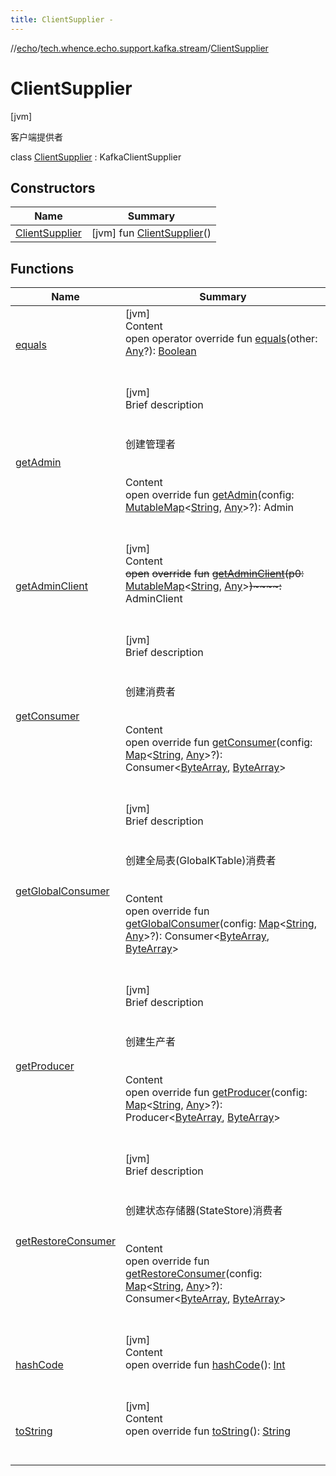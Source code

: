 ```yaml
---
title: ClientSupplier -
---
```

//[echo](../../index.md)/[tech.whence.echo.support.kafka.stream](../index.md)/[ClientSupplier](index.md)



# ClientSupplier  
 [jvm] 

客户端提供者

class [ClientSupplier](index.md) : KafkaClientSupplier   


## Constructors  
  
|  Name|  Summary| 
|---|---|
| [ClientSupplier](-client-supplier.md)|  [jvm] fun [ClientSupplier](-client-supplier.md)()   <br>


## Functions  
  
|  Name|  Summary| 
|---|---|
| [equals](../../tech.whence.echo.webclient.response.exception/-response-unrecognized-exception/index.md#kotlin/Any/equals/#kotlin.Any?/PointingToDeclaration/)| [jvm]  <br>Content  <br>open operator override fun [equals](../../tech.whence.echo.webclient.response.exception/-response-unrecognized-exception/index.md#kotlin/Any/equals/#kotlin.Any?/PointingToDeclaration/)(other: [Any](https://kotlinlang.org/api/latest/jvm/stdlib/kotlin/-any/index.html)?): [Boolean](https://kotlinlang.org/api/latest/jvm/stdlib/kotlin/-boolean/index.html)  <br><br><br>
| [getAdmin](get-admin.md)| [jvm]  <br>Brief description  <br><br><br>创建管理者<br><br>  <br>Content  <br>open override fun [getAdmin](get-admin.md)(config: [MutableMap](https://kotlinlang.org/api/latest/jvm/stdlib/kotlin.collections/-mutable-map/index.html)<[String](https://kotlinlang.org/api/latest/jvm/stdlib/kotlin/-string/index.html), [Any](https://kotlinlang.org/api/latest/jvm/stdlib/kotlin/-any/index.html)>?): Admin  <br><br><br>
| [getAdminClient](index.md#org.apache.kafka.streams/KafkaClientSupplier/getAdminClient/#kotlin.collections.MutableMap[kotlin.String,kotlin.Any]/PointingToDeclaration/)| [jvm]  <br>Content  <br>~~open~~ ~~override~~ ~~fun~~ [~~getAdminClient~~](index.md#org.apache.kafka.streams/KafkaClientSupplier/getAdminClient/#kotlin.collections.MutableMap[kotlin.String,kotlin.Any]/PointingToDeclaration/)~~(~~~~p0~~~~:~~ [MutableMap](https://kotlinlang.org/api/latest/jvm/stdlib/kotlin.collections/-mutable-map/index.html)<[String](https://kotlinlang.org/api/latest/jvm/stdlib/kotlin/-string/index.html), [Any](https://kotlinlang.org/api/latest/jvm/stdlib/kotlin/-any/index.html)>~~)~~~~:~~ AdminClient  <br><br><br>
| [getConsumer](get-consumer.md)| [jvm]  <br>Brief description  <br><br><br>创建消费者<br><br>  <br>Content  <br>open override fun [getConsumer](get-consumer.md)(config: [Map](https://kotlinlang.org/api/latest/jvm/stdlib/kotlin.collections/-map/index.html)<[String](https://kotlinlang.org/api/latest/jvm/stdlib/kotlin/-string/index.html), [Any](https://kotlinlang.org/api/latest/jvm/stdlib/kotlin/-any/index.html)>?): Consumer<[ByteArray](https://kotlinlang.org/api/latest/jvm/stdlib/kotlin/-byte-array/index.html), [ByteArray](https://kotlinlang.org/api/latest/jvm/stdlib/kotlin/-byte-array/index.html)>  <br><br><br>
| [getGlobalConsumer](get-global-consumer.md)| [jvm]  <br>Brief description  <br><br><br>创建全局表(GlobalKTable)消费者<br><br>  <br>Content  <br>open override fun [getGlobalConsumer](get-global-consumer.md)(config: [Map](https://kotlinlang.org/api/latest/jvm/stdlib/kotlin.collections/-map/index.html)<[String](https://kotlinlang.org/api/latest/jvm/stdlib/kotlin/-string/index.html), [Any](https://kotlinlang.org/api/latest/jvm/stdlib/kotlin/-any/index.html)>?): Consumer<[ByteArray](https://kotlinlang.org/api/latest/jvm/stdlib/kotlin/-byte-array/index.html), [ByteArray](https://kotlinlang.org/api/latest/jvm/stdlib/kotlin/-byte-array/index.html)>  <br><br><br>
| [getProducer](get-producer.md)| [jvm]  <br>Brief description  <br><br><br>创建生产者<br><br>  <br>Content  <br>open override fun [getProducer](get-producer.md)(config: [Map](https://kotlinlang.org/api/latest/jvm/stdlib/kotlin.collections/-map/index.html)<[String](https://kotlinlang.org/api/latest/jvm/stdlib/kotlin/-string/index.html), [Any](https://kotlinlang.org/api/latest/jvm/stdlib/kotlin/-any/index.html)>?): Producer<[ByteArray](https://kotlinlang.org/api/latest/jvm/stdlib/kotlin/-byte-array/index.html), [ByteArray](https://kotlinlang.org/api/latest/jvm/stdlib/kotlin/-byte-array/index.html)>  <br><br><br>
| [getRestoreConsumer](get-restore-consumer.md)| [jvm]  <br>Brief description  <br><br><br>创建状态存储器(StateStore)消费者<br><br>  <br>Content  <br>open override fun [getRestoreConsumer](get-restore-consumer.md)(config: [Map](https://kotlinlang.org/api/latest/jvm/stdlib/kotlin.collections/-map/index.html)<[String](https://kotlinlang.org/api/latest/jvm/stdlib/kotlin/-string/index.html), [Any](https://kotlinlang.org/api/latest/jvm/stdlib/kotlin/-any/index.html)>?): Consumer<[ByteArray](https://kotlinlang.org/api/latest/jvm/stdlib/kotlin/-byte-array/index.html), [ByteArray](https://kotlinlang.org/api/latest/jvm/stdlib/kotlin/-byte-array/index.html)>  <br><br><br>
| [hashCode](../../tech.whence.echo.webclient.response.exception/-response-unrecognized-exception/index.md#kotlin/Any/hashCode/#/PointingToDeclaration/)| [jvm]  <br>Content  <br>open override fun [hashCode](../../tech.whence.echo.webclient.response.exception/-response-unrecognized-exception/index.md#kotlin/Any/hashCode/#/PointingToDeclaration/)(): [Int](https://kotlinlang.org/api/latest/jvm/stdlib/kotlin/-int/index.html)  <br><br><br>
| [toString](../../tech.whence.echo.webclient.response.exception/-response-unrecognized-exception/index.md#kotlin/Any/toString/#/PointingToDeclaration/)| [jvm]  <br>Content  <br>open override fun [toString](../../tech.whence.echo.webclient.response.exception/-response-unrecognized-exception/index.md#kotlin/Any/toString/#/PointingToDeclaration/)(): [String](https://kotlinlang.org/api/latest/jvm/stdlib/kotlin/-string/index.html)  <br><br><br>


